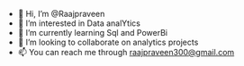 - 👋 Hi, I’m @Raajpraveen
- 👀 I’m interested in Data analYtics
- 🌱 I’m currently learning Sql and PowerBi
- 💞️ I’m looking to collaborate on analytics projects
- 📫 You can reach me through raajpraveen300@gmail.com


